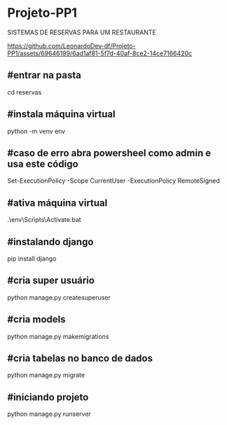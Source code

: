 # Projeto-PP1

SISTEMAS DE RESERVAS PARA UM RESTAURANTE


https://github.com/LeonardoDev-df/Projeto-PP1/assets/69646199/6ad1af81-5f7d-40af-8ce2-14ce7166420c



#entrar na pasta
-------------------------------------------------------------
cd reservas

#instala máquina virtual
-------------------------------------------------------------
python -m venv env

#caso de erro abra powersheel como admin e usa este código
--------------------------------------------------------------
Set-ExecutionPolicy -Scope CurrentUser -ExecutionPolicy RemoteSigned 

#ativa máquina virtual
-------------------------------------------------------------
.\env\Scripts\Activate\.bat

#instalando django
-------------------------------------------------------------
 pip install django

#cria super usuário
-------------------------------------------------------------
python manage.py createsuperuser

#cria models
-------------------------------------------------------------
python manage.py makemigrations

#cria tabelas no banco de dados
-------------------------------------------------------------
python manage.py migrate

#iniciando projeto
-------------------------------------------------------------
python manage.py runserver
